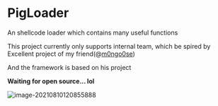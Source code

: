 # PigLoader
An shellcode loader which contains many useful functions



This project currently only supports internal team, which be spired by Excellent project of my friend(@[m0ngo0se](https://github.com/knownsec/shellcodeloader/commits?author=m0ngo0se))

And the framework is based on his project

**Waiting for open source... lol**

![image-20210810120855888](https://images-1258433570.cos.ap-beijing.myqcloud.com/images/20210810120857.png)
